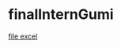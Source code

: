 # finalInternGumi

[file excel](https://github.com/baokiinkk/finalInternGumi/blob/master/U%CC%9B%CC%81ng%20du%CC%A3ng%20Cu%CC%9B%CC%89a%20ha%CC%80ng%20ta%CC%A3p%20hoa%CC%81%20online.xlsx)
